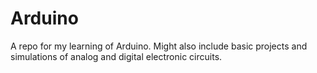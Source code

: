 # Arduino
A repo for my learning of Arduino. Might also include basic projects and simulations of analog and digital electronic circuits.
